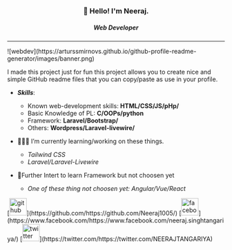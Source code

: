 <h3 align="center">👋 Hello! I'm Neeraj.</h3>
<h5 align="center">Web Developer</h5>
<hr>
![webdev](https://arturssmirnovs.github.io/github-profile-readme-generator/images/banner.png)
<!-- ![image](https://github.com/Neeraj1005/Neeraj1005/blob/master/banner.png) -->

I made this project just for fun this project allows you to create nice and simple GitHub readme files that you can copy/paste as use in your profile.

- ***Skills***: 
  - Known web-development skills: **HTML/CSS/JS/pHp/**
  - Basic Knowledge of PL: **C/OOPs/python**
  - Framework: **Laravel/Bootstrap/**
  - Others: **Wordpress/Laravel-livewire/**

- 👩🏾‍💻 I’m currently learning/working on these things.
  - *Tailwind CSS*
  - *Laravel/Laravel-Livewire*

- 🤔Further Intert to learn Framework but not choosen yet
  - *One of these thing not choosen yet: Angular/Vue/React* 

<footer>
[<img src='https://cdn.jsdelivr.net/npm/simple-icons@3.0.1/icons/github.svg' alt='github' height='40'>](https://github.com/https://github.com/Neeraj1005/)  [<img src='https://cdn.jsdelivr.net/npm/simple-icons@3.0.1/icons/facebook.svg' alt='facebook' height='40'>](https://www.facebook.com/https://www.facebook.com/neeraj.singhtangariya/)  [<img src='https://cdn.jsdelivr.net/npm/simple-icons@3.0.1/icons/twitter.svg' alt='twitter' height='40'>](https://twitter.com/https://twitter.com/NEERAJTANGARIYA)  
</footer> 